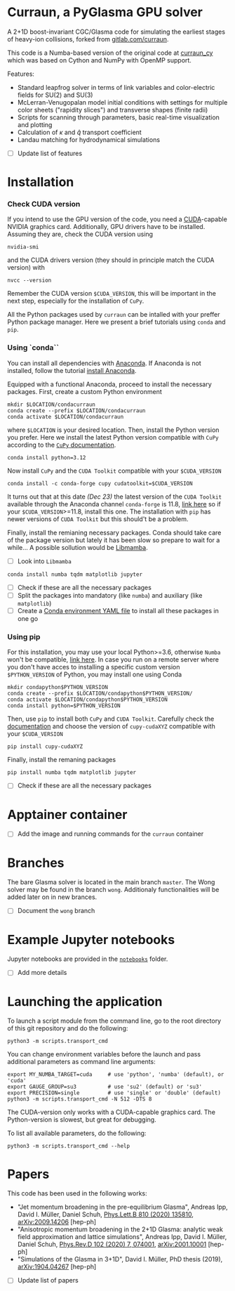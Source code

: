 # Curraun, a PyGlasma GPU solver

A 2+1D boost-invariant CGC/Glasma code for simulating the earliest stages
of heavy-ion collisions, forked from [gitlab.com/curraun](https://gitlab.com/openpixi/curraun).

This code is a Numba-based version of the original code
at [curraun_cy](https://gitlab.com/dmueller/curraun_cy)
which was based on Cython and NumPy with OpenMP support.

Features:
* Standard leapfrog solver in terms of link variables and color-electric fields for $\mathrm{SU}(2)$ and $\mathrm{SU}(3)$
* McLerran-Venugopalan model initial conditions with settings for multiple
color sheets ("rapidity slices") and transverse shapes (finite radii)
* Scripts for scanning through parameters, basic real-time visualization and plotting
* Calculation of $\kappa$ and $\hat{q}$ transport coefficient
* Landau matching for hydrodynamical simulations
- [ ] Update list of features

# Installation
### Check CUDA version
If you intend to use the GPU version of the code, you need a [CUDA](https://www.nvidia.com/en-gb/geforce/technologies/cuda/)-capable NVIDIA graphics card. Additionally, GPU drivers have to be installed. Assuming they are, check the CUDA version using

```
nvidia-smi
```

and the CUDA drivers version (they should in principle match the CUDA version) with

```
nvcc --version
```

Remember the CUDA version `$CUDA_VERSION`, this will be important in the next step, especially for the installation of `CuPy`. 

All the Python packages used by `curraun` can be intalled with your preffer Python package manager. Here we present a brief tutorials using `conda` and `pip`.

### Using `conda``
You can install all dependencies with [Anaconda](https://www.anaconda.com/distribution/). If Anaconda is not installed, follow the tutorial [install Anaconda](https://docs.anaconda.com/free/anaconda/install/index.html). 

Equipped with a functional Anaconda, proceed to install the necessary packages. First, create a custom Python environment

```
mkdir $LOCATION/condacurraun
conda create --prefix $LOCATION/condacurraun
conda activate $LOCATION/condacurraun
```

where `$LOCATION` is your desired location. Then, install the Python version you prefer. Here we install the latest Python version compatible with `CuPy` according to the [`CuPy` documentation](https://docs.cupy.dev/en/stable/install.html#installation).

```
conda install python=3.12
```

Now install `CuPy` and the `CUDA Toolkit` compatible with your `$CUDA_VERSION`

```
conda install -c conda-forge cupy cudatoolkit=$CUDA_VERSION
```

It turns out that at this date *(Dec 23)* the latest version of the `CUDA Toolkit` available through the Anaconda channel `conda-forge` is 11.8, [link here](https://anaconda.org/conda-forge/cudatoolkit) so if your `$CUDA_VERSION`>=11.8, install this one. The installation with `pip` has newer versions of `CUDA Toolkit` but this should't be a problem. 

Finally, install the remianing necessary packages. Conda should take care of the package version but lately it has been slow so prepare to wait for a while... A possible sollution would be [Libmamba](https://www.anaconda.com/blog/a-faster-conda-for-a-growing-community).
- [ ] Look into `Libmamba`

```
conda install numba tqdm matplotlib jupyter
```

- [ ] Check if these are all the necessary packages
- [ ] Split the packages into mandatory (like `numba`) and auxiliary (like `matplotlib`)
- [ ] Create a [Conda environment YAML file](https://saturncloud.io/blog/how-to-create-a-conda-environment-based-on-a-yaml-file-a-guide-for-data-scientists/) to install all these packages in one go

### Using pip

For this installation, you may use your local Python>=3.6, otherwise `Numba` won't be compatible, [link here](https://numba.pydata.org/numba-doc/dev/user/installing.html). In case you run on a remote server where you don't have acces to installing a specific custom version `$PYTHON_VERSION` of Python, you may install one using Conda

```
mkdir condapython$PYTHON_VERSION
conda create --prefix $LOCATION/condapython$PYTHON_VERSION/
conda activate $LOCATION/condapython$PYTHON_VERSION
conda install python=$PYTHON_VERSION
```

Then, use `pip` to install both `CuPy` and `CUDA Toolkit`. Carefully check the [documentation](https://docs.cupy.dev/en/stable/install.html#installing-cupy-from-pypi) and choose the version of `cupy-cudaXYZ` compatible with your `$CUDA_VERSION`

```
pip install cupy-cudaXYZ
```

Finally, install the remaning packages

```
pip install numba tqdm matplotlib jupyter
```

- [ ] Check if these are all the necessary packages

# Apptainer container

- [ ] Add the image and running commands for the `curraun` container

# Branches
The bare Glasma solver is located in the main branch `master`. The Wong solver may be found in the branch `wong`. Additionaly functionalities will be added later on in new brances.

- [ ] Document the `wong` branch


# Example Jupyter notebooks
Jupyter notebooks are provided in the [`notebooks`](notebooks) folder.

- [ ] Add more details

# Launching the application
To launch a script module from the command line, go to the root directory
of this git repository and do the following:
```
python3 -m scripts.transport_cmd
```

You can change environment variables before the launch and pass additional
parameters as command line arguments:
```
export MY_NUMBA_TARGET=cuda     # use 'python', 'numba' (default), or 'cuda'
export GAUGE_GROUP=su3          # use 'su2' (default) or 'su3'
export PRECISION=single         # use 'single' or 'double' (default)
python3 -m scripts.transport_cmd -N 512 -DTS 8
```
The CUDA-version only works with a CUDA-capable graphics card.
The Python-version is slowest, but great for debugging.

To list all available parameters, do the following:
```
python3 -m scripts.transport_cmd --help
```

# Papers

This code has been used in the following works:

- "Jet momentum broadening in the pre-equilibrium Glasma", Andreas Ipp, David I. Müller, Daniel Schuh, [Phys.Lett.B 810 (2020) 135810](https://doi.org/10.1016/j.physletb.2020.135810), [arXiv:2009.14206](https://arxiv.org/abs/2009.14206) [hep-ph]
- "Anisotropic momentum broadening in the 2+1D Glasma: analytic weak field approximation and lattice simulations", Andreas Ipp, David I. Müller, Daniel Schuh, [Phys.Rev.D 102 (2020) 7, 074001](https://doi.org/10.1103/PhysRevD.102.074001), [arXiv:2001.10001](https://arxiv.org/abs/2001.10001) [hep-ph] 
- "Simulations of the Glasma in 3+1D", David I. Müller, PhD thesis (2019), [arXiv:1904.04267](https://arxiv.org/abs/1904.04267) [hep-ph]
- [ ] Update list of papers